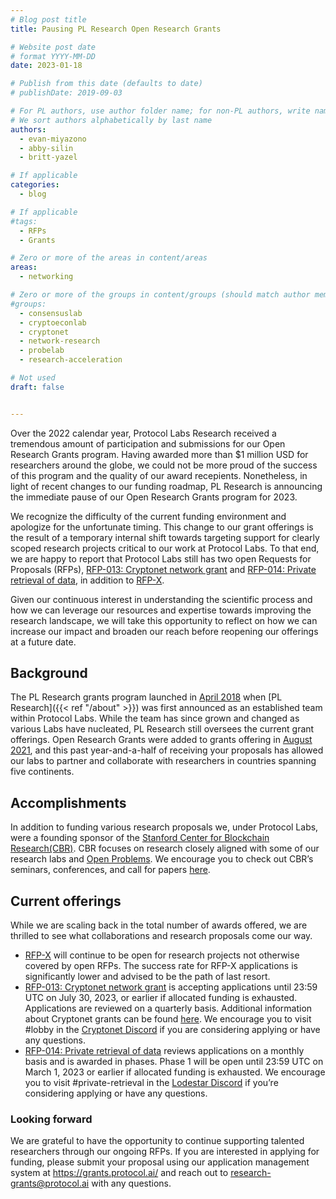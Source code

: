 ```yaml
---
# Blog post title
title: Pausing PL Research Open Research Grants

# Website post date
# format YYYY-MM-DD
date: 2023-01-18

# Publish from this date (defaults to date)
# publishDate: 2019-09-03

# For PL authors, use author folder name; for non-PL authors, write name as in paper within ""
# We sort authors alphabetically by last name
authors:
  - evan-miyazono
  - abby-silin
  - britt-yazel

# If applicable
categories:
  - blog

# If applicable
#tags:
  - RFPs
  - Grants

# Zero or more of the areas in content/areas
areas:
  - networking

# Zero or more of the groups in content/groups (should match author membership)
#groups:
  - consensuslab
  - cryptoeconlab
  - cryptonet
  - network-research
  - probelab
  - research-acceleration

# Not used
draft: false


---
```

Over the 2022 calendar year, Protocol Labs Research received a tremendous amount of participation and submissions for our Open Research Grants program. Having awarded more than $1 million USD for researchers around the globe, we could not be more proud of the success of this program and the quality of our award recepients. Nonetheless, in light of recent changes to our funding roadmap, PL Research is announcing the immediate pause of our Open Research Grants program for 2023.

We recognize the difficulty of the current funding environment and apologize for the unfortunate timing. This change to our grant offerings is the result of a temporary internal shift towards targeting support for clearly scoped research projects critical to our work at Protocol Labs. To that end, we are happy to report that Protocol Labs still has two open Requests for Proposals (RFPs), [RFP-013: Cryptonet network grant](https://github.com/protocol/research-grants/blob/master/RFPs/rfp-013-cryptonet-network-grants.md) and [RFP-014: Private retrieval of data](https://github.com/protocol/research-grants/blob/master/RFPs/rfp-014-private-retrieval-of-data.md), in addition to [RFP-X](https://github.com/protocol/research-grants#rfp-x). 

Given our continuous interest in understanding the scientific process and how we can leverage our resources and expertise towards improving the research landscape, we will take this opportunity to reflect on how we can increase our impact and broaden our reach before reopening our offerings at a future date.

## Background
The PL Research grants program launched in [April 2018](https://protocol.ai/blog/ann-research-rfp/) when [PL Research]({{< ref "/about" >}}) was first announced as an established team within Protocol Labs. While the team has since grown and changed as various Labs have nucleated, PL Research still oversees the current grant offerings. Open Research Grants were added to grants offering in [August 2021](https://protocol.ai/blog/research-grants-launch/), and this past year-and-a-half of receiving your proposals has allowed our labs to partner and collaborate with researchers in countries spanning five continents.

## Accomplishments
In addition to funding various research proposals we, under Protocol Labs, were a founding sponsor of the [Stanford Center for Blockchain Research(CBR)](https://cbr.stanford.edu/). CBR focuses on research closely aligned with some of our research labs and [Open Problems](https://github.com/protocol/research#open-problems). We encourage you to check out CBR’s seminars, conferences, and call for papers [here](https://cbr.stanford.edu/sbc23/).

## Current offerings
While we are scaling back in the total number of awards offered, we are thrilled to see what collaborations and research proposals come our way. 
 - [RFP-X](https://github.com/protocol/research-grants#rfp-x) will continue to be open for research projects not otherwise covered by open RFPs. The success rate for RFP-X applications is significantly lower and advised to be the path of last resort.
 - [RFP-013: Cryptonet network grant](https://github.com/protocol/research-grants/blob/master/RFPs/rfp-013-cryptonet-network-grants.md) is accepting applications until 23:59 UTC on July 30, 2023, or earlier if allocated funding is exhausted. Applications are reviewed on a quarterly basis. Additional information about Cryptonet grants can be found [here](https://cryptonet.org/grants). We encourage you to visit #lobby in the [Cryptonet Discord](https://discord.gg/TmuyuvbyKM) if you are considering applying or have any questions.
 - [RFP-014: Private retrieval of data](https://github.com/protocol/research-grants/blob/master/RFPs/rfp-014-private-retrieval-of-data.md) reviews applications on a monthly basis and is awarded in phases. Phase 1 will be open until 23:59 UTC on March 1, 2023 or earlier if allocated funding is exhausted. We encourage you to visit #private-retrieval in the [Lodestar Discord](https://discord.gg/lodestar-network-goods) if you’re considering applying or have any questions.

### Looking forward
We are grateful to have the opportunity to continue supporting talented researchers through our ongoing RFPs. If you are interested in applying for funding, please submit your proposal using our application management system at https://grants.protocol.ai/ and reach out to research-grants@protocol.ai with any questions.
